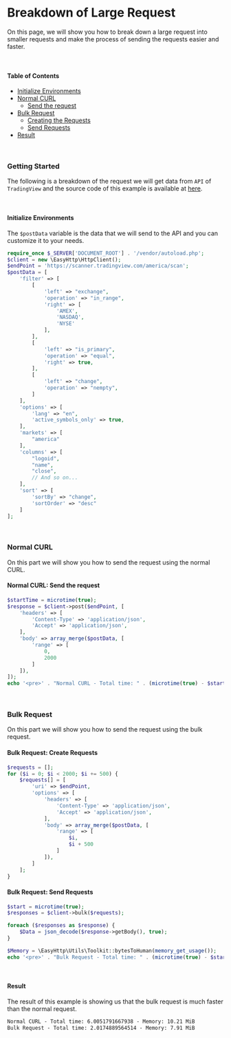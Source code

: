 # Breakdown of Large Request

On this page, we will show you how to break down a large request into smaller requests and make the process of sending
the requests easier and faster.

<br/>

#### Table of Contents

- [Initialize Environments](#initialize-environments)
- [Normal CURL](#normal-curl)
    - [Send the request](#normal-curl-send-the-request)
- [Bulk Request](#bulk-request)
    - [Creating the Requests](#bulk-request-create-requests)
    - [Send Requests](#bulk-request-send-requests)
- [Result](#result)

<br/>

### Getting Started

The following is a breakdown of the request we will get data from `API` of `TradingView` and the source code of this
example is available at [here](../examples/bulk-request/breakdown-large-request.php).

<br/>

#### Initialize Environments

The `$postData` variable is the data that we will send to the API and you can customize it to your needs.

```php
require_once $_SERVER['DOCUMENT_ROOT'] . '/vendor/autoload.php';
$client = new \EasyHttp\HttpClient();
$endPoint = 'https://scanner.tradingview.com/america/scan';
$postData = [
    'filter' => [
        [
            'left' => "exchange",
            'operation' => "in_range",
            'right' => [
                'AMEX',
                'NASDAQ',
                'NYSE'
            ],
        ],
        [
            'left' => "is_primary",
            'operation' => "equal",
            'right' => true,
        ],
        [
            'left' => "change",
            'operation' => "nempty",
        ]
    ],
    'options' => [
        'lang' => "en",
        'active_symbols_only' => true,
    ],
    'markets' => [
        "america"
    ],
    'columns' => [
        "logoid",
        "name",
        "close",
        // And so on...
    ],
    'sort' => [
        'sortBy' => "change",
        'sortOrder' => "desc"
    ]
];
```

<br/>

### Normal CURL

On this part we will show you how to send the request using the normal CURL.

#### Normal CURL: Send the request

```php
$startTime = microtime(true);
$response = $client->post($endPoint, [
    'headers' => [
        'Content-Type' => 'application/json',
        'Accept' => 'application/json',
    ],
    'body' => array_merge($postData, [
        'range' => [
            0,
            2000
        ]
    ]),
]);
echo '<pre>' . "Normal CURL - Total time: " . (microtime(true) - $startTime) . " - Memory: $Memory" . '</pre>';
```

<br/>

### Bulk Request

On this part we will show you how to send the request using the bulk request.

#### Bulk Request: Create Requests

```php
$requests = [];
for ($i = 0; $i < 2000; $i += 500) {
    $requests[] = [
        'uri' => $endPoint,
        'options' => [
            'headers' => [
                'Content-Type' => 'application/json',
                'Accept' => 'application/json',
            ],
            'body' => array_merge($postData, [
                'range' => [
                    $i,
                    $i + 500
                ]
            ]),
        ]
    ];
}
```

#### Bulk Request: Send Requests

```php
$start = microtime(true);
$responses = $client->bulk($requests);

foreach ($responses as $response) {
    $Data = json_decode($response->getBody(), true);
}

$Memory = \EasyHttp\Utils\Toolkit::bytesToHuman(memory_get_usage());
echo '<pre>' . "Bulk Request - Total time: " . (microtime(true) - $start) . " - Memory: $Memory" . '</pre>';
```

<br/>

#### Result

The result of this example is showing us that the bulk request is much faster than the normal request.

```txt
Normal CURL - Total time: 6.0051791667938 - Memory: 10.21 MiB
Bulk Request - Total time: 2.0174889564514 - Memory: 7.91 MiB
```